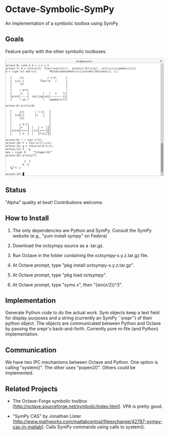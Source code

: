 Octave-Symbolic-SymPy
=====================

An implementation of a symbolic toolbox using SymPy.



Goals
-----

Feature parity with the other symbolic toolboxes.

![ScreenShot](/screenshot.png)


Status
------

"Alpha" quality at best!  Contributions welcome.



How to Install
--------------

1. The only dependencies are Python and SymPy.  Consult the SymPy
website (e.g., "yum install sympy" on Fedora)

2. Download the octsympy source as a .tar.gz.

3. Run Octave in the folder containing the octsympy-x.y.z.tar.gz file.

4. At Octave prompt, type "pkg install octsympy-x.y.z.tar.gz".

5. At Octave prompt, type "pkg load octsympy".

6. At Octave prompt, type "syms x", then "(sin(x/2))^3".



Implementation
--------------

Generate Python code to do the actual work.  Sym objects keep a text
field for display purposes and a string (currently an SymPy ``srepr'')
of their python object.  The objects are communicated between Python
and Octave by passing the srepr's back-and-forth.  Currently pure
m-file (and Python) implementation.



Communication
-------------

We have two IPC mechanisms between Octave and Python.  One option is
calling "system()".  The other uses "popen2()".  Others could be
implemented.



Related Projects
----------------

* The Octave-Forge symbolic toolbox [http://octave.sourceforge.net/symbolic/index.html].  VPA is pretty good.

* "SymPy CAS" by Jonathan Lister [http://www.mathworks.com/matlabcentral/fileexchange/42787-sympy-cas-in-matlab].  Calls SymPy commands using calls to system().

